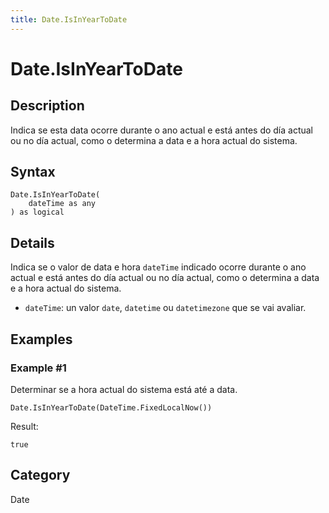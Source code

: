 ```yaml
---
title: Date.IsInYearToDate
---
```


# Date.IsInYearToDate


## Description

Indica se esta data ocorre durante o ano actual e está antes do día actual ou no día actual, como o determina a data e a hora actual do sistema.


## Syntax

```powerquery
Date.IsInYearToDate(
    dateTime as any
) as logical
```


## Details

Indica se o valor de data e hora <code>dateTime</code> indicado ocorre durante o ano actual e está antes do día actual ou no día actual, como o determina a data e a hora actual do sistema.      <ul>      <li><code>dateTime</code>: un valor <code>date</code>, <code>datetime</code> ou <code>datetimezone</code> que se vai avaliar.</li>      </ul>


## Examples

### Example #1 
Determinar se a hora actual do sistema está até a data.
```powerquery
Date.IsInYearToDate(DateTime.FixedLocalNow())
```

Result: 
```powerquery
true
```




## Category
Date
